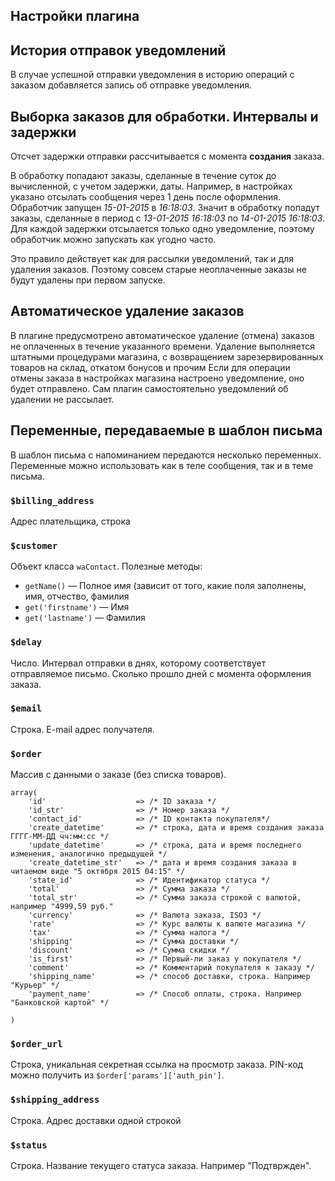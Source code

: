 ## Настройки плагина

## История отправок уведомлений

В случае успешной отправки уведомления в историю операций с заказом добавляется запись об отправке уведомления.

## Выборка заказов для обработки. Интервалы и задержки

Отсчет задержки отправки рассчитывается с момента **создания** заказа.

В обработку попадают заказы, сделанные в течение суток до вычисленной, с учетом задержки, даты. Например, в настройках
указано отсылать сообщения через 1 день после оформления. Обработчик запущен *15-01-2015* в *16:18:03*. Значит в обработку
попадут заказы, сделанные в период с *13-01-2015 16:18:03* по *14-01-2015 16:18:03*. Для каждой задержки отсылается
только одно уведомление, поэтому обработчик можно запускать как угодно часто.

Это правило действует как для рассылки уведомлений, так и для удаления заказов. Поэтому совсем старые неоплаченные
заказы не будут удалены при первом запуске.

## Автоматическое удаление заказов

В плагине предусмотрено автоматическое удаление (отмена) заказов не оплаченных в течение указанного времени. Удаление
выполняется штатными процедурами магазина, с возвращением зарезервированных товаров на склад, откатом бонусов и прочим
Если для операции отмены заказа в настройках магазина настроено уведомление, оно будет отправлено. Сам плагин
самостоятельно уведомлений об удалении не рассылает.

## Переменные, передаваемые в шаблон письма

В шаблон письма с напоминанием передаются несколько переменных. Переменные можно использовать как в теле сообщения, так
и в теме письма.

### `$billing_address`

Адрес плательщика, строка

### `$customer`

Объект класса `waContact`. Полезные методы:

- `getName()` — Полное имя (зависит от того, какие поля заполнены, имя, отчество, фамилия
- `get('firstname')` — Имя
- `get('lastname')` — Фамилия

### `$delay`

Число. Интервал отправки в днях, которому соответствует отправляемое письмо. Сколько прошло дней с момента оформления
заказа.

### `$email`

Строка. E-mail адрес получателя.

### `$order`

Массив с данными о заказе (без списка товаров).

    array(
        'id'                    => /* ID заказа */
        'id_str'                => /* Номер заказа */
        'contact_id'            => /* ID контакта покупателя*/
        'create_datetime'       => /* строка, дата и время создания заказа ГГГГ-ММ-ДД чч:мм:сс */
        'update_datetime'       => /* строка, дата и время последнего изменения, аналогично предыдущей */
        'create_datetime_str'   => /* дата и время создания заказа в читаемом виде "5 октября 2015 04:15" */
        'state_id'              => /* Идентификатор статуса */
        'total'                 => /* Сумма заказа */
        'total_str'             => /* Сумма заказа строкой с валютой, например "4999,59 руб."
        'currency'              => /* Валюта заказа, ISO3 */
        'rate'                  => /* Курс валюты к валюте магазина */
        'tax'                   => /* Сумма налога */
        'shipping'              => /* Сумма доставки */
        'discount'              => /* Сумма скидки */
        'is_first'              => /* Первый-ли заказ у покупателя */
        'comment'               => /* Комментарий покупателя к заказу */
        'shipping_name'         => /* способ доставки, строка. Например "Курьер" */
        'payment_name'          => /* Способ оплаты, строка. Например "Банковской картой" */
        
    )

### `$order_url`

Строка, уникальная секретная ссылка на просмотр заказа. PIN-код можно получить из `$order['params']['auth_pin']`.

### `$shipping_address`

Строка. Адрес доставки одной строкой

### `$status`

Строка. Название текущего статуса заказа. Например "Подтвржден".

    
